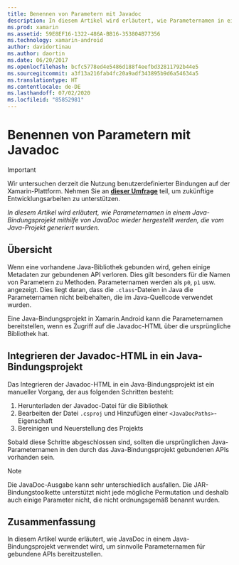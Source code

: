 ```yaml
---
title: Benennen von Parametern mit Javadoc
description: In diesem Artikel wird erläutert, wie Parameternamen in einem Java-Bindungsprojekt mithilfe von JavaDoc wieder hergestellt werden, die vom Java-Projekt generiert wurden.
ms.prod: xamarin
ms.assetid: 59E8EF16-1322-486A-BB16-353804B77356
ms.technology: xamarin-android
author: davidortinau
ms.author: daortin
ms.date: 06/20/2017
ms.openlocfilehash: bcfc5778ed4e5486d188f4eefbd32811792b44e5
ms.sourcegitcommit: a3f13a216fab4fc20a9adf343895b9d6a54634a5
ms.translationtype: HT
ms.contentlocale: de-DE
ms.lasthandoff: 07/02/2020
ms.locfileid: "85852981"
---
```

# <a name="naming-parameters-with-javadoc"></a>Benennen von Parametern mit Javadoc

> [!IMPORTANT]
> Wir untersuchen derzeit die Nutzung benutzerdefinierter Bindungen auf der Xamarin-Plattform. Nehmen Sie an [**dieser Umfrage**](https://www.surveymonkey.com/r/KKBHNLT) teil, um zukünftige Entwicklungsarbeiten zu unterstützen.

_In diesem Artikel wird erläutert, wie Parameternamen in einem Java-Bindungsprojekt mithilfe von JavaDoc wieder hergestellt werden, die vom Java-Projekt generiert wurden._

## <a name="overview"></a>Übersicht

Wenn eine vorhandene Java-Bibliothek gebunden wird, gehen einige Metadaten zur gebundenen API verloren. Dies gilt besonders für die Namen von Parametern zu Methoden. Parameternamen werden als `p0`, `p1` usw. angezeigt. Dies liegt daran, dass die `.class`-Dateien in Java die Parameternamen nicht beibehalten, die im Java-Quellcode verwendet wurden. 

Eine Java-Bindungsprojekt in Xamarin.Android kann die Parameternamen bereitstellen, wenn es Zugriff auf die Javadoc-HTML über die ursprüngliche Bibliothek hat. 

## <a name="integrating-javadoc-html-into-a-java-binding-project"></a>Integrieren der Javadoc-HTML in ein Java-Bindungsprojekt

Das Integrieren der Javadoc-HTML in ein Java-Bindungsprojekt ist ein manueller Vorgang, der aus folgenden Schritten besteht: 

1. Herunterladen der Javadoc-Datei für die Bibliothek
2. Bearbeiten der Datei `.csproj` und Hinzufügen einer `<JavaDocPaths>`-Eigenschaft
3. Bereinigen und Neuerstellung des Projekts

Sobald diese Schritte abgeschlossen sind, sollten die ursprünglichen Java-Parameternamen in den durch das Java-Bindungsprojekt gebundenen APIs vorhanden sein. 

> [!NOTE]
> Die JavaDoc-Ausgabe kann sehr unterschiedlich ausfallen. Die JAR-Bindungstoolkette unterstützt nicht jede mögliche Permutation und deshalb auch einige Parameter nicht, die nicht ordnungsgemäß benannt wurden.

## <a name="summary"></a>Zusammenfassung

In diesem Artikel wurde erläutert, wie JavaDoc in einem Java-Bindungsprojekt verwendet wird, um sinnvolle Parameternamen für gebundene APIs bereitzustellen. 
